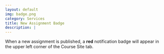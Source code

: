 ```yaml
---
layout: default
img: badge.png
category: Services
title: New Assignment Badge
description: |
---
```

When a new assignment is published, a **red** notification badge will appear in the upper left corner of the Course Site tab.

